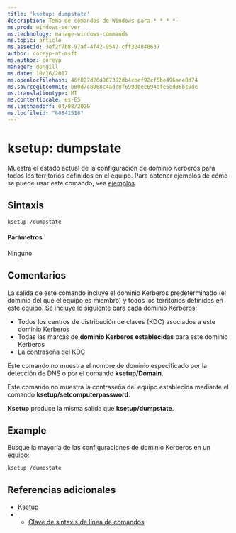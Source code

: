 ```yaml
---
title: 'ksetup: dumpstate'
description: Tema de comandos de Windows para * * * *-
ms.prod: windows-server
ms.technology: manage-windows-commands
ms.topic: article
ms.assetid: 3ef2f7b8-97af-4f42-9542-cff324840637
author: coreyp-at-msft
ms.author: coreyp
manager: dongill
ms.date: 10/16/2017
ms.openlocfilehash: 46f827d26d867392db4cbef92cf5be496aee8d74
ms.sourcegitcommit: b00d7c8968c4adc8f699dbee694afe6ed36bc9de
ms.translationtype: MT
ms.contentlocale: es-ES
ms.lasthandoff: 04/08/2020
ms.locfileid: "80841518"
---
```

# <a name="ksetupdumpstate"></a>ksetup: dumpstate



Muestra el estado actual de la configuración de dominio Kerberos para todos los territorios definidos en el equipo. Para obtener ejemplos de cómo se puede usar este comando, vea [ejemplos](#BKMK_Examples).

## <a name="syntax"></a>Sintaxis

```
ksetup /dumpstate
```

#### <a name="parameters"></a>Parámetros

Ninguno

## <a name="remarks"></a>Comentarios

La salida de este comando incluye el dominio Kerberos predeterminado (el dominio del que el equipo es miembro) y todos los territorios definidos en este equipo. Se incluye lo siguiente para cada dominio Kerberos:
-   Todos los centros de distribución de claves (KDC) asociados a este dominio Kerberos
-   Todas las marcas de **dominio Kerberos establecidas** para este dominio Kerberos
-   La contraseña del KDC

Este comando no muestra el nombre de dominio especificado por la detección de DNS o por el comando **ksetup/Domain**.

Este comando no muestra la contraseña del equipo establecida mediante el comando **ksetup/setcomputerpassword**.

**Ksetup** produce la misma salida que **ksetup/dumpstate**.

## <a name="examples"></a><a name=BKMK_Examples></a>Example

Busque la mayoría de las configuraciones de dominio Kerberos en un equipo:
```
ksetup /dumpstate
```

## <a name="additional-references"></a>Referencias adicionales

-   [Ksetup](ksetup.md)
-   - [Clave de sintaxis de línea de comandos](command-line-syntax-key.md)